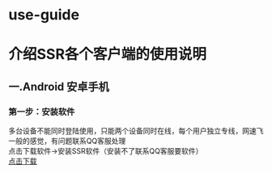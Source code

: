 # use-guide
# **介绍SSR各个客户端的使用说明**

## 一.Android 安卓手机  
### 第一步：安装软件  

多台设备不能同时登陆使用，只能两个设备同时在线，每个用户独立专线，网速飞一般的感觉，有问题联系QQ客服处理  
点击下载软件→安装SSR软件（安装不了联系QQ客服要软件）  
[点击下载](https://www.google.com.hk/)


